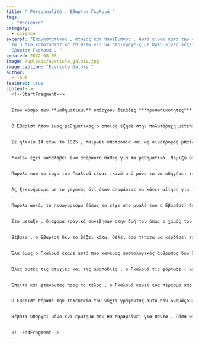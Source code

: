```yaml
---
title: " Personnalité : Εβαρίστ Γκαλουά "
tags:
  - "#science"
category:
  - science
excerpt: "Επαναστατικός , άτυχος και πανέξυπνος . Αυτά είναι κατα την γνώμη μου
  τα 3 πιο κατατοπιστικά επίθετα για να περιγράψεις με πολύ λίγες λέξεις τον
  Εβαρίστ Γκαλουά . "
created: 2022-08-03
image: /uploads/evariste_galois.jpg
image_caption: "Evariste Galois "
author:
  - louk
featured: true
content: >-
  <!--StartFragment-->


  Στον κόσμο των **μαθηματικών** υπάρχουν δεκάδες ***προσωπικότητες*** οι οποίες ξεχωρίζουν για τα επιτεύγματα τους αλλά και για την περιπετειώδη ζωή τους . Ένας από αυτούς που η ζωή του θα μπορούσε άνετα να γίνει ταινία ακούει στο όνομα Εβαρίστ Γκαλουά . 


  Ο Εβαρίστ ήταν ένας μαθηματικός ο οποίος έζησε στην πολυτάραχη μετεπαναστατική Γαλλία του 18ου αιώνα , στην περιοχή Μπουάρ Λα Ρεν (μια πόλη λίγα χιλιόμετρα μακριά από το Παρίσι). Μεγαλωμένος από μια οικογένεια από την οποία πήρε αρκετή προσοχή και αγάπη , έλαβε διαφορετικά γνωρίσματα από τον καθένα. Από την μητέρα του πήρε τις βασικές γνώσεις της εποχής , όπως φιλοσοφία , θρησκευτικά , λατινικά και ελληνικά αλλα κυρίως την κριτική της σκέψη. Από τον πατέρα του πήρε την επαναστατική του φύση , η οποία έπαιξε πολύ μεγάλο ρόλο όσο μεγάλωνε. 


  Σε ηλικία 14 ετών το 1825 , παίρνει υποτροφία και ως οικότροφος μπαίνει στο βασιλικό κολλέγιο luis-grant στο οποίο μέχρι τότε είχαν φοιτήσει  πολυάριθμες γνωστές προσωπικότητες όπως ο Μολιέρος . Ο Εβαρίστ δεν άργησε να ξεχωρίσει για τις ικανότητες του απο τους υπόλοιπους . Το 1827 ξεκινάει και η επαφή του με τα μαθηματικά. Aπό εκεί και πέρα ότι άλλα μαθήματα έκανε , για αυτόν ήταν ένας απλός αντιπερισπασμός από τα μαθηματικά. Μάλιστα τα μαθηματικά που μάθαινε στο σχολείο δεν του τραβούσαν και πολύ την προσοχή καθώς τον ενδιαφέρουν τα ανώτερα μαθηματικά .Από τότε όσοι τον ήξεραν μιλούσαν για ένα παιδί φιλόδοξο που στοχεύει στην πρωτοτυπία, καθώς και λίγο αλαζόνα .Τότε ήταν και η στιγμή που ένας από τους καθηγητές του , ο M.Vernier δήλωσε το ακόλουθο : 


  *<<Τον έχει καταλάβει ένα απέραντο πάθος για τα μαθηματικά. Νομίζω θα ήταν καλύτερο, αν συμφωνούν οι γονείς του, να σπουδάσει μόνο αυτή την επιστήμη: ως σπουδαστής στην τάξη ρητορικής σπαταλά τον χρόνο του, ενοχλεί τους καθηγητές και επισύρει την οργή και την τιμωρία.>>* 


  Παρόλο που το έργο του Γκαλουά είναι ικανό από μόνο το να οδηγήσει τον οποιοδήποτε να ξοδέψει δεκάδες παραγράφους για αυτόν , αυτό το οποίο με έκανε να θέλω να μοιραστώ αυτά που έμαθα για αυτόν ήταν ένα άλλο επίθετο που μπορεί κάποιος να του προσάψει. Αυτό του , άτυχου . Και πιστέψτε με , ο Εβαρίστ ήταν πολύ άτυχος στην ζωή του.


  Ας ξεκινήσουμε με το γεγονός ότι όταν αποφάσισε να κάνει αίτηση για την πολυτεχνική σχολή του Παρισιού, για να ασχοληθεί κυρίως με τα μαθηματικά , αλλά και με τις δημοκρατικές πολιτικές παρατάξεις και κινητοποιήσεις που δρούσαν στον κόλπο του πανεπιστημίου, δέχθηκε ένα παράλογα αναίτιο  "όχι"  αναγκάζοντας τον να γυρίσει σε μια ρουτίνα που δεν είχε να του προσφέρει τίποτα .


  Παρόλα αυτά, το πισωγυρισμα (όπως το είχε στο μυαλό του ο Εβαρίστ) δεν του βγήκε και σε τόσο κακό όσο υπολόγιζε. Δούλεψε με τον γνωστό καθήγητη Ρισάρ και κατάφερε να κάνει την πρώτη του δημοσίευση για τα συνεχή κλάσματα σε ηλικία μόλις 18(!) ετών. Οι ανακαλύψεις του ήταν τόσο σπουδαίες για την εποχή που οταν τις παρέδωσε στον διάσημο μαθηματικό Ωγκυστέν Λουί , αυτός  εντυπωσιασμένος αναλαμβάνει να τις παρουσιάσει στην Ακαδημία Επιστημών. Έλα όμως που η τύχη είχε διαφορετικά σχέδια και ο Λουί αρρώστησε μην μπορώντας έτσι να παρευρεθεί στην συνάντηση και εκτός από αυτό χάνει και το μοναδικό χειρόγραφο με την εργασία . 


  Στο μεταξύ , διάφορα τραγικά συνέβησαν στην ζωή του όπως ο χαμός του αγαπημένου του πατέρα και η δεύτερη απόρριψη από την πολυτεχνική σχολή . Το δεύτερο όχι που έλαβε από την επιτροπή για να μπει στην σχολή , είχε να κάνει ξεκάθαρα με τις πολιτικές του απόψεις και μάλιστα κατα την διάρκεια της εξέτασης δημιουργήθηκαν πολλές εντάσεις έχοντας ως κορύφωση την εξφεντώνυση ενός σφουγγαριού σε έναν καθηγητή όταν τον διόρθωσε λανθασμένα σε μια σωστή απάντηση που είχε δώσει , έχοντας μάλιστα και ειρωνικό ύφος . 


  Βέβαια , ο Εβαρίστ δεν το βάζει κάτω. Θέλει όσο τίποτα να κερδίσει το μεγάλο βραβείο των μαθηματικών , και ξαναγράφει την εργασία του και αυτή την φορά υπεύθυνος για την παρουσίαση δεν είναι άλλος από τον γνωστό μαθηματικό της εποχής Ζοζεφ Φουριέ. Όμως , ούτε αυτή την φορά θα καταφέρει να κερδίσει το βραβείο που τόσο πολύ ήθελε , άσχετα αν το δικαιούταν ή οχι . Και αυτό , γιατί για να κερδίσεις ένα βραβείο καλό θα είναι να συμμετέχεις και στον διαγωνισμό πράγμα που ο Εβαρίστ δεν έκανε ποτέ καθώς λίγες μέρες πριν την συνεδρίαση ο Ζοζέφ πέθανε. 


  Έλα όμως ο Γκαλουά έκανε αυτό που κανένας φυσιολογικός άνθρωπος δεν θα έκανε ποτέ μετά από τόσες συμφορές και κακοτυχίες . Προσπάθησε ξανά ! Όταν το 1829 είχε φτάσει πάλι σε ενδιαφέρον συμπεράσματα , δοκίμασε να τα παρουσιάσει ξανά στην Ακαδημία . Τότε την εργασία του έλεγξαν δύο πασίγνωστοι μαθηματικοί ο Λακρουά και ο Πουασόν . Αυτό όμως που δεν μπόρεσαν να καταστρέψουν οι τόσες αναποδιές που έζησε ο νεαρός μαθηματικός , δηλαδή το πάθος του για τα μαθηματικά και τις φιλοδοξίες του , κατάφεραν να το καταστρεψουν οι 2 εξεταστές οι οποιοί αν και εξαιρετικοί μαθηματικοί δεν ήταν ικανοί να κατανοήσουν την πρωτοτυπία της εργασίας .


  Όλες αυτές τις ατυχίες και τις αναποδιές , ο Γκαλουά τις φόρτωσε ( και οχι άδικα ) στους κρατικούς μηχανισμούς και παίρνοντας μέρος σε επαναστατικούς αγώνες με τους δημοκρατικούς , κατάφερε να πάρει και μια ωραιότατη αποβολή από το πανεπιστήμιο του Ecole Normale Superieure που είχε γίνει δεκτός το 1830 .


  Έπειτα και φτάνοντας προς το τέλος , ο Γκαλουά κάνει ένα πέρασμα απο την εθνοφρουρά καθαρα για βιοποριστικούς λόγους . Όμως το να οργανώσει μια πορεία 600 ατόμων θα τον οδηγήσει στην φυλακή και ένα βήμα πιο κοντά προς το τέλος της ζωής του . Πέρα ότι αντιμετωπίζει την έλλειψη της ελευθερίας του , έχει να αντιμετωπίσει μαζί με τους συγκρατουμενους του , την χολέρα που ξεσπά στις φυλακές . Αυτό τον οδηγεί σε ενα σανατόριο που θα γνωρίσει ( για κακή του τύχη ) την Στεφανί ντυ Μοτέλ . Αυτός θα την ερωτευτεί παράφορα αλλά τα συναισθήματα δεν θα ειναι αμοιβαια . Η Στεφανί μία κοπέλα αμφιβόλου ηθικής τον οδηγεί  ( κάτω από άγνωστες συνθήκες εώς και σήμερα ) στο να μονομαχήσει με έναν άλλον άντρα σε μονομαχία με απόσταση 25 βημάτων . 


  Ο Εβαριστ πέρασε την τελευταία του νύχτα γράφοντας αυτό που ονομάζουμε σήμερα θεωρια Galois , οδηγώντας την άλγεβρα σε καινούργια μονοπάτια ( και κάνοντας την ζωή μας ως φοιτητές του μαθηματικού ακόμα πιο δύσκολη ) . Ο αντίπαλος του, τον κέρδισε και ο Γκαλουά έπεσε νεκρός στις 31 Μαΐου του 1832 σε ηλικία μόλις 21 ετών . Πολλοί έχουν αναφέρει ότι ο νεαρός μαθηματικός δεν προσπάθησε ποτέ να κερδίσει την μονομαχία κάνοντας έστω κάποια στοιχειώδη πράγματα , καθώς δεν ήθελε άλλο πια να ζει μια ζωή σε μια κοινωνία άδικη αλλα και αδυνατώντας να ξεπεράσει τον ανεκπλήρωτο έρωτα του .


  Βέβαια υπάρχει μόνο ένα ερώτημα που θα παραμείνει για πάντα . Πόσα θα είχε καταφέρει αν δεν είχε φύγει από την ζωή τόσο νέος , αλλα και τοσο αδικα ; 


  <!--EndFragment-->
---
```

